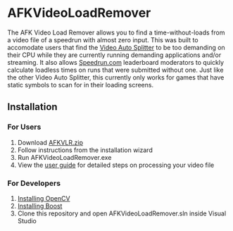# AFKVideoLoadRemover
The AFK Video Load Remover allows you to find a time-without-loads from a video file of a speedrun with almost zero input. This was built to accomodate users that find the [Video Auto Splitter](https://github.com/ROMaster2/LiveSplit.VideoAutoSplit) to be too demanding on their CPU while they are currently running demanding applications and/or streaming. It also allows [Speedrun.com](https://www.speedrun.com/) leaderboard moderators to quickly calculate loadless times on runs that were submitted without one. Just like the other Video Auto Splitter, this currently only works for games that have static symbols to scan for in their loading screens.

## Installation
### For Users
1. Download [AFKVLR.zip](https://github.com/Lachlan-GitHub/AFKVideoLoadRemover/releases/tag/v1.0.0)
2. Follow instructions from the installation wizard
3. Run AFKVideoLoadRemover.exe
4. View the [user guide](https://github.com/Lachlan-GitHub/AFKVideoLoadRemover/blob/main/UserGuide/UserGuide.pdf) for detailed steps on processing your video file

### For Developers
1. [Installing OpenCV](https://youtu.be/trXs2r6xSnI)
2. [Installing Boost](https://youtu.be/TEF5U1AaIV8)
3. Clone this repository and open AFKVideoLoadRemover.sln inside Visual Studio
